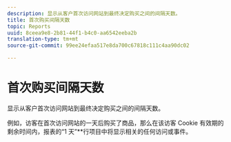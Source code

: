 ```yaml
---
description: 显示从客户首次访问网站到最终决定购买之间的间隔天数。
title: 首次购买间隔天数
topic: Reports
uuid: 8ceea9e8-2b81-44f1-b4c0-aa6542eeba2b
translation-type: tm+mt
source-git-commit: 99ee24efaa517e8da700c67818c111c4aa90dc02

---
```



# 首次购买间隔天数

显示从客户首次访问网站到最终决定购买之间的间隔天数。

例如，访客在首次访问网站的一天后购买了商品，那么在该访客 Cookie 有效期的剩余时间内，报表的“1 天”**&#x200B;行项目中将显示相关的任何访问或事件。
